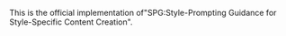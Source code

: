 This is the official implementation of"SPG:Style-Prompting Guidance for Style-Specific Content Creation".